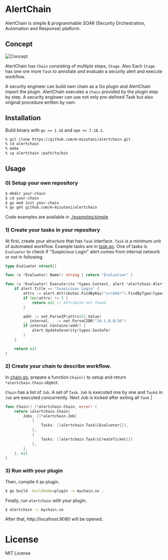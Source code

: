 # AlertChain

AlertChain is simple & programmable SOAR (Security Orchestration, Automation and Response) platform.

## Concept

![Concept](https://user-images.githubusercontent.com/605953/130339742-4aba4f88-1b1d-4b48-8323-0dce5f8a85fc.jpg)

AlertChain has `Chain` consisting of multiple steps, `Stage`. Also Each `Stage` has one ore more `Task` to annotate and evaluate a security alert and execute workflow.

A security engineer can build own chain as a Go plugin and AlertChain import the plugin. AlertChain executes a `Chain` provided by the plugin step by step. A security engineer can use not only pre-defined Task but also original procedure written by own.

## Installation

Build binary with `go >= 1.16` and `npm >= 7.18.1`.

```sh
% git clone https://github.com/m-mizutani/alertchain.git
% cd alertchain
% make
% cp alertchain /path/to/bin
```

## Usage

### 0) Setup your own repository

```sh
$ mkdir your-chain
$ cd your-chain
$ go mod init your-chain
% go get github.com/m-mizutani/alertchain
```

Code examples are available in [./examples/simple](./examples/simple)

### 1) Create your tasks in your repository

At first, create your structure that has `Task` interface. `Task` is a minimum unit of automated workflow. Example tasks are in [task.go](./examples/simple/task.go). One of tasks is `Evaluator` to check if "Suspicious Login" alert comes from internal network or not in following.

```go
type Evaluator struct{}

func (x *Evaluator) Name() string { return "Evaluation" }

func (x *Evaluator) Execute(ctx *types.Context, alert *alertchain.Alert) error {
	if alert.Title == "Suspicious Login" {
		attrs := alert.Attributes.FindByKey("srcAddr").FindByType(types.AttrIPAddr)
		if len(attrs) != 1 {
			return nil // Attribute not found
		}

		addr := net.ParseIP(attrs[0].Value)
		_, internal, _ := net.ParseCIDR("10.1.0.0/16")
		if internal.Contains(addr) {
			alert.UpdateSeverity(types.SevSafe)
		}
	}

	return nil
}
```

### 2) Create your chain to describe workflow.

In [chain.go](./examples/simple/chain.go), prepare a function `Chain()` to setup and return `*alertchain.Chain` object.

`Chain` has a list of `Job`.  A set of `Task`. `Job` is executed one by one and `Task`s in `Job` are executed concurrently. Next Job is kicked after exiting all `Task` |

```go
func Chain() (*alertchain.Chain, error) {
	return &alertchain.Chain{
		Jobs: []*alertchain.Job{
			{
				Tasks: []alertchain.Task{&Evaluator{}},
			},
			{
				Tasks: []alertchain.Task{&CreateTicket{}}
			},
		},
	}, nil
}

```

### 3) Run with your plugin

Then, compile it as plugin.

```sh
$ go build -buildmode=plugin -o mychain.so .
```

Finally, run `alertchain` with your plugin.

```sh
$ alertchain -c mychain.so
```

After that, http://localhost:9080 will be opened.

# License

MIT License